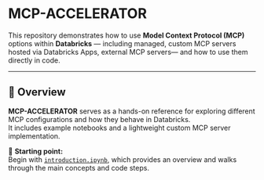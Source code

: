 # MCP-ACCELERATOR

This repository demonstrates how to use **Model Context Protocol (MCP)** options within **Databricks** — including managed, custom MCP servers hosted via Databricks Apps, external MCP servers— and how to use them directly in code.

---

## 🚀 Overview

**MCP-ACCELERATOR** serves as a hands-on reference for exploring different MCP configurations and how they behave in Databricks.  
It includes example notebooks and a lightweight custom MCP server implementation.

📘 **Starting point:**  
Begin with [`introduction.ipynb`](./introduction.ipynb), which provides an overview and walks through the main concepts and code steps.

